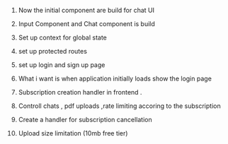 1. Now the initial component are build for chat UI
2. Input Component and Chat component is build
3. Set up context for global state
4. set up protected routes
5. set up login and sign up page

6. What i want is when application initially loads show the login page

7. Subscription creation handler in frontend .
8. Controll chats , pdf uploads ,rate limiting accoring to the subscription
9. Create a handler for subscription cancellation
10. Upload size limitation (10mb free tier)

